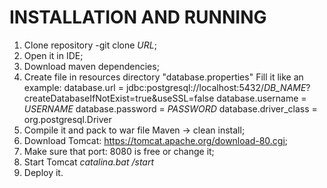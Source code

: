 # INSTALLATION AND RUNNING

1. Clone repository
-git clone *URL*;
2. Open it in IDE;
3. Download maven dependencies;
4. Create file in resources directory "database.properties"
Fill it like an example:
database.url = jdbc:postgresql://localhost:5432/*DB_NAME*?createDatabaseIfNotExist=true&useSSL=false
database.username = *USERNAME*
database.password = *PASSWORD*
database.driver_class = org.postgresql.Driver
5. Compile it and pack to war file
Maven -> clean install;
6. Download Tomcat: https://tomcat.apache.org/download-80.cgi;
7. Make sure that port: 8080 is free or change it;
8. Start Tomcat *catalina.bat /start*
9. Deploy it.